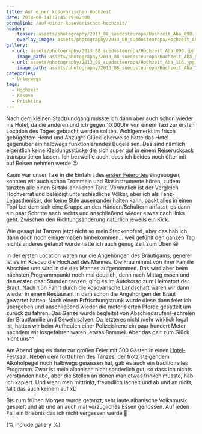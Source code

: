 ```yaml
---
title: Auf einer kosovarischen Hochzeit
date: 2014-08-14T17:45:29+02:00
permalink: /auf-einer-kosovarischen-hochzeit/
header:
    teaser: assets/photography/2013_08_suedosteuropa/Hochzeit_Aba_090.jpg
    overlay_image: assets/photography/2013_08_suedosteuropa/Hochzeit_Aba_090.jpg
gallery:
  - url: assets/photography/2013_08_suedosteuropa/Hochzeit_Aba_090.jpg
    image_path: assets/photography/2013_08_suedosteuropa/Hochzeit_Aba_090.jpg
  - url: assets/photography/2013_08_suedosteuropa/Hochzeit_Aba_116.jpg
    image_path: assets/photography/2013_08_suedosteuropa/Hochzeit_Aba_116.jpg
categories:
  - Unterwegs
tags:
  - Hochzeit
  - Kosovo
  - Prishtina
---
```


Nach dem kleinen Stadtrundgang musste ich dann aber auch schon wieder ins Hotel, da die anderen und ich gegen 10:00Uhr 
von einem Taxi zur ersten Location des Tages gebracht werden sollten. Wohlgemerkt im frisch gebügeltem Hemd und Anzug^^ 
Glücklicherweise hatte das Hotel gegenüber ein halbwegs funktionierendes Bügeleisen. 
Das sind nämlich eigentlich keine Kleidungsstücke die sich super gut in einem Reiserucksack transportieren lassen. 
Ich bezweifle auch, dass ich beides noch öfter mit auf Reisen nehmen werde 😉

Kaum war unser Taxi in die Einfahrt des [ersten Feierortes](https://www.youtube.com/watch?v=YMoqp-S6MdA) eingebogen, 
konnten wir auch schon Trommeln und Blasinstrumente hören, zudem tanzten alle einen Sirtaki-ähnlichen Tanz. 
Vermutlich ist der Vergleich Hochverrat und beleidigt unterschiedliche Völker, aber ich als Tanz-Legastheniker, 
der keine Stile auseinander halten kann, packt alles in einen Topf bei dem sich eine Gruppe an den Händen/Schultern anfasst, 
es dann ein paar Schritte nach rechts und anschließend wieder etwas nach links geht. Zwischen den Richtungsänderung natürlich jeweils ein Kick.

Wie gesagt ist Tanzen jetzt nicht so mein Steckenpferd, aber das hab ich dann doch noch einigermaßen hinbekommen…
weil gefühlt den ganzen Tag nichts anderes getanzt wurde hatte ich auch genug Zeit zum Üben 😀

In der ersten Location waren nur die Angehörigen des Bräutigams, generell ist es im Kosovo die Hochzeit des Mannes. 
Die Frau nimmt von ihrer Familie Abschied und wird in die des Mannes aufgenommen. 
Das wird aber beim nächsten Programmpunkt noch mal deutlich, denn nach Mittag essen und den ersten paar Stunden tanzen, 
ging es im Autokorso zum Heimatort der Braut. Nach 1,5h Fahrt durch die kosovarische Landschaft waren wir dann wieder in 
einem Restaurant in dem schon die Angehörigen der Braut gewartet hatten. 
Nach einem Erfrischungstrunk wurde diese dann feierlich übergeben und anschließend wieder die motorisierten Pferde gesattelt um zurück zu fahren. 
Das Ganze wurde begleitet von Abschiedsrufen/-schreien der Brautfamilie und Gewehrsalven. Da letzteres nicht mehr wirklich legal ist, 
hatten wir beim Aufheulen einer Polizeisirene ein paar hundert Meter nachdem wir losgefahren waren, etwas Bammel. 
Aber das galt zum Glück nicht uns^^

Am Abend ging es dann zur großen Feier mit 300 Gästen in einen [Hotel-Festsaal](http://www.emeraldhotel.info/?message=true&FaqeID=1). 
Neben dem fortführen des Tanzes, der trotz steigendem Alkoholpegel noch halbwegs gesessen hat, gab es auch ein traditionelles Programm. 
Zwar ist mein albanisch nicht sonderlich gut, so dass ich nichts verstanden habe, aber die Stellen an denen man etwas trinken musste, hab ich kapiert. 
Und wenn man mittrinkt, freundlich lächelt und ab und an nickt, fällt das auch keinem auf xD

Bis zum frühen Morgen wurde getanzt, sehr laute albanische Volksmusik gespielt und ab und an auch mal vorzügliches Essen genossen. 
Auf jeden Fall ein Erlebnis das ich nicht vergessen werde 🙂

{% include gallery %}